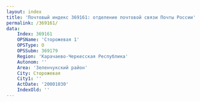 ```yaml
---
layout: index
title: 'Почтовый индекс 369161: отделение почтовой связи Почты России'
permalink: /369161/
data:
    Index: 369161
    OPSName: 'Сторожевая 1'
    OPSType: О
    OPSSubm: 369179
    Region: 'Карачаево-Черкесская Республика'
    Autonom: ''
    Area: 'Зеленчукский район'
    City: Сторожевая
    City1: ''
    ActDate: '20001030'
    IndexOld: ''
---
```

